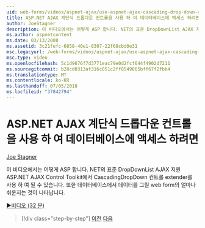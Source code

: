 ```yaml
---
uid: web-forms/videos/aspnet-ajax/use-aspnet-ajax-cascading-drop-down-control-to-access-a-database
title: ASP.NET AJAX 계단식 드롭다운 컨트롤을 사용 하 여 데이터베이스에 액세스 하려면 | Microsoft Docs
author: JoeStagner
description: 이 비디오에서는 어떻게 ASP 합니다. NET의 표준 DropDownList AJAX 지원 ASP.NET AJAX 컨트롤에서 CascadingDropDown 컨트롤 extender를 사용 하 여 될 수 있습니다...
ms.author: aspnetcontent
ms.date: 03/13/2008
ms.assetid: 3c21fefc-6858-40e1-8307-22f68cbd0e31
msc.legacyurl: /web-forms/videos/aspnet-ajax/use-aspnet-ajax-cascading-drop-down-control-to-access-a-database
msc.type: video
ms.openlocfilehash: 5c1d9676f7d3771eac79e0d2fcf644f4902d7211
ms.sourcegitcommit: b28cd0313af316c051c2ff8549865bff67f2fbb4
ms.translationtype: MT
ms.contentlocale: ko-KR
ms.lasthandoff: 07/05/2018
ms.locfileid: "37842794"
---
```

<a name="use-aspnet-ajax-cascading-drop-down-control-to-access-a-database"></a>ASP.NET AJAX 계단식 드롭다운 컨트롤을 사용 하 여 데이터베이스에 액세스 하려면
====================
[Joe Stagner](https://github.com/JoeStagner)

이 비디오에서는 어떻게 ASP 합니다. NET의 표준 DropDownList AJAX 지원 ASP.NET AJAX Control Toolkit에서 CascadingDropDown 컨트롤 extender를 사용 하 여 될 수 있습니다. 또한 데이터베이스에서 데이터를 그릴 web form의 얼마나 쉬운지는 것이 나타납니다.

[&#9654;비디오 (32 분)](https://channel9.msdn.com/Blogs/ASP-NET-Site-Videos/use-aspnet-ajax-cascading-drop-down-control-to-access-a-database)

> [!div class="step-by-step"]
> [이전](two-simple-techniques-for-triggering-updates-to-update-panels.md)
> [다음](implement-infinite-data-patterns-in-ajax.md)
